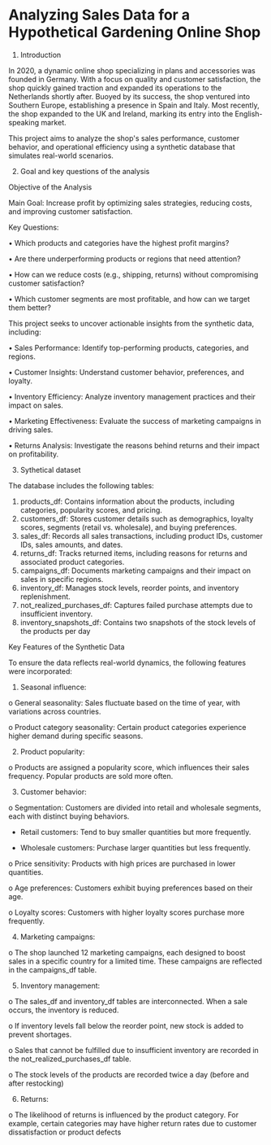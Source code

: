 # Analyzing Sales Data for a Hypothetical Gardening Online Shop

1.	Introduction
   
In 2020, a dynamic online shop specializing in plans and accessories was founded in Germany. With a focus on quality and customer satisfaction, the shop quickly gained traction and expanded its operations to the Netherlands shortly after. Buoyed by its success, the shop ventured into Southern Europe, establishing a presence in Spain and Italy. Most recently, the shop expanded to the UK and Ireland, marking its entry into the English-speaking market.
 
This project aims to analyze the shop's sales performance, customer behavior, and operational efficiency using a synthetic database that simulates real-world scenarios.

2.	Goal and key questions of the analysis
   
Objective of the Analysis

Main Goal: Increase profit by optimizing sales strategies, reducing costs, and improving customer satisfaction.

Key Questions:

•	Which products and categories have the highest profit margins?

•	Are there underperforming products or regions that need attention?

•	How can we reduce costs (e.g., shipping, returns) without compromising customer satisfaction?

•	Which customer segments are most profitable, and how can we target them better?


This project seeks to uncover actionable insights from the synthetic data, including:

•	Sales Performance: Identify top-performing products, categories, and regions.

•	Customer Insights: Understand customer behavior, preferences, and loyalty.

•	Inventory Efficiency: Analyze inventory management practices and their impact on sales.

•	Marketing Effectiveness: Evaluate the success of marketing campaigns in driving sales.

•	Returns Analysis: Investigate the reasons behind returns and their impact on profitability.

3.	 Sythetical dataset

The database includes the following tables:

1.	products_df: Contains information about the products, including categories, popularity scores, and pricing.
2.	customers_df: Stores customer details such as demographics, loyalty scores, segments (retail vs. wholesale), and buying preferences.
3.	sales_df: Records all sales transactions, including product IDs, customer IDs, sales amounts, and dates.
4.	returns_df: Tracks returned items, including reasons for returns and associated product categories.
5.	campaigns_df: Documents marketing campaigns and their impact on sales in specific regions.
6.	inventory_df: Manages stock levels, reorder points, and inventory replenishment.
7.	not_realized_purchases_df: Captures failed purchase attempts due to insufficient inventory.
8.	inventory_snapshots_df: Contains two snapshots of the stock levels of the products per day

   
Key Features of the Synthetic Data


To ensure the data reflects real-world dynamics, the following features were incorporated:

1.	Seasonal influence:
   
o	General seasonality: Sales fluctuate based on the time of year, with variations across countries.

o	Product category seasonality: Certain product categories experience higher demand during specific seasons.

2.	Product popularity:

o	Products are assigned a popularity score, which influences their sales frequency. Popular products are sold more often.

3.	Customer behavior:

o	Segmentation: Customers are divided into retail and wholesale segments, each with distinct buying behaviors.

 - Retail customers: Tend to buy smaller quantities but more frequently.
   
 - Wholesale customers: Purchase larger quantities but less frequently.

o	Price sensitivity: Products with high prices are purchased in lower quantities.

o	Age preferences: Customers exhibit buying preferences based on their age.

o	Loyalty scores: Customers with higher loyalty scores purchase more frequently.

4.	Marketing campaigns:
   
o	The shop launched 12 marketing campaigns, each designed to boost sales in a specific country for a limited time. These campaigns are reflected in the campaigns_df table.

5.	Inventory management:

o	The sales_df and inventory_df tables are interconnected. When a sale occurs, the inventory is reduced.

o	If inventory levels fall below the reorder point, new stock is added to prevent shortages.

o	Sales that cannot be fulfilled due to insufficient inventory are recorded in the not_realized_purchases_df table.

o	The stock levels of the products are recorded twice a day (before and after restocking)

6.	Returns:

o	The likelihood of returns is influenced by the product category. For example, certain categories may have higher return rates due to customer dissatisfaction or product defects

